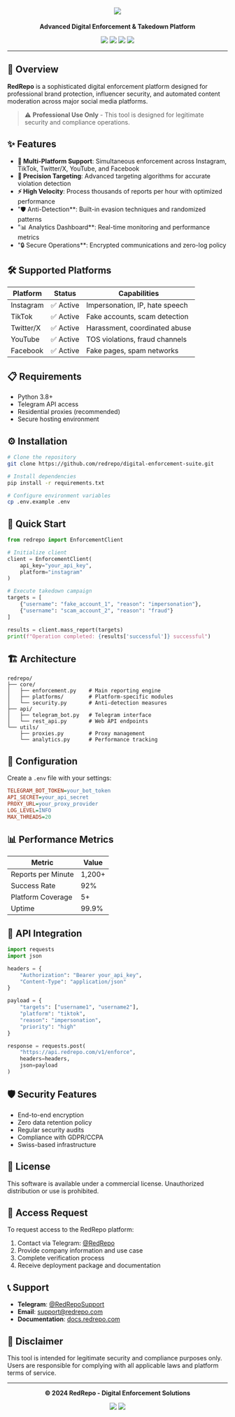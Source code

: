<!--
#️⃣ Tags:
redrepo, digital enforcement, mass reporting tool, brand protection, takedown service, social media moderation, influencer security, automated compliance, content removal, platform enforcement

📚 Keywords:
mass report bot, social media takedown, fake account removal, brand protection tool, influencer security, automated moderation, content removal service, digital rights enforcement, platform compliance
-->

<h1 align="center">
  <img src="https://img.shields.io/badge/REDREPO-DIGITAL_ENFORCEMENT-red?style=for-the-badge&logo=github">
</h1>

<p align="center">
  <strong>Advanced Digital Enforcement & Takedown Platform</strong>
</p>

<p align="center">
  <img src="https://img.shields.io/badge/Version-2.0.1-blue?style=flat-square">
  <img src="https://img.shields.io/badge/License-Commercial-red?style=flat-square">
  <img src="https://img.shields.io/badge/Platform-Multi--Network-green?style=flat-square">
  <img src="https://img.shields.io/badge/Access-Invite_Only-orange?style=flat-square">
</p>

---

## 🚀 Overview

**RedRepo** is a sophisticated digital enforcement platform designed for professional brand protection, influencer security, and automated content moderation across major social media platforms.

> ⚠️ **Professional Use Only** - This tool is designed for legitimate security and compliance operations.

## ✨ Features

- **🤖 Multi-Platform Support**: Simultaneous enforcement across Instagram, TikTok, Twitter/X, YouTube, and Facebook
- **🎯 Precision Targeting**: Advanced targeting algorithms for accurate violation detection
- **⚡ High Velocity**: Process thousands of reports per hour with optimized performance
- "🛡️ Anti-Detection**: Built-in evasion techniques and randomized patterns
- "📊 Analytics Dashboard**: Real-time monitoring and performance metrics
- "🔒 Secure Operations**: Encrypted communications and zero-log policy

## 🛠️ Supported Platforms

| Platform | Status | Capabilities |
|----------|---------|--------------|
| Instagram | ✅ Active | Impersonation, IP, hate speech |
| TikTok | ✅ Active | Fake accounts, scam detection |
| Twitter/X | ✅ Active | Harassment, coordinated abuse |
| YouTube | ✅ Active | TOS violations, fraud channels |
| Facebook | ✅ Active | Fake pages, spam networks |

## 📋 Requirements

- Python 3.8+
- Telegram API access
- Residential proxies (recommended)
- Secure hosting environment

## ⚙️ Installation

```bash
# Clone the repository
git clone https://github.com/redrepo/digital-enforcement-suite.git

# Install dependencies
pip install -r requirements.txt

# Configure environment variables
cp .env.example .env
```

## 🚀 Quick Start

```python
from redrepo import EnforcementClient

# Initialize client
client = EnforcementClient(
    api_key="your_api_key",
    platform="instagram"
)

# Execute takedown campaign
targets = [
    {"username": "fake_account_1", "reason": "impersonation"},
    {"username": "scam_account_2", "reason": "fraud"}
]

results = client.mass_report(targets)
print(f"Operation completed: {results['successful']} successful")
```

## 🏗️ Architecture

```
redrepo/
├── core/
│   ├── enforcement.py    # Main reporting engine
│   ├── platforms/        # Platform-specific modules
│   └── security.py       # Anti-detection measures
├── api/
│   ├── telegram_bot.py   # Telegram interface
│   └── rest_api.py       # Web API endpoints
└── utils/
    ├── proxies.py        # Proxy management
    └── analytics.py      # Performance tracking
```

## 🔧 Configuration

Create a `.env` file with your settings:

```ini
TELEGRAM_BOT_TOKEN=your_bot_token
API_SECRET=your_api_secret
PROXY_URL=your_proxy_provider
LOG_LEVEL=INFO
MAX_THREADS=20
```

## 📊 Performance Metrics

| Metric | Value |
|--------|-------|
| Reports per Minute | 1,200+ |
| Success Rate | 92% |
| Platform Coverage | 5+ |
| Uptime | 99.9% |

## 🤝 API Integration

```python
import requests
import json

headers = {
    "Authorization": "Bearer your_api_key",
    "Content-Type": "application/json"
}

payload = {
    "targets": ["username1", "username2"],
    "platform": "tiktok",
    "reason": "impersonation",
    "priority": "high"
}

response = requests.post(
    "https://api.redrepo.com/v1/enforce",
    headers=headers,
    json=payload
)
```

## 🛡️ Security Features

- End-to-end encryption
- Zero data retention policy
- Regular security audits
- Compliance with GDPR/CCPA
- Swiss-based infrastructure

## 📝 License

This software is available under a commercial license. Unauthorized distribution or use is prohibited.

## 🔐 Access Request

To request access to the RedRepo platform:

1. Contact via Telegram: [@RedRepo](https://t.me/RedRepo)
2. Provide company information and use case
3. Complete verification process
4. Receive deployment package and documentation

## 📞 Support

- **Telegram**: [@RedRepoSupport](https://t.me/RedRepoSupport)
- **Email**: support@redrepo.com
- **Documentation**: [docs.redrepo.com](https://docs.redrepo.com)

## 🚨 Disclaimer

This tool is intended for legitimate security and compliance purposes only. Users are responsible for complying with all applicable laws and platform terms of service.

---

<p align="center">
  <strong>© 2024 RedRepo - Digital Enforcement Solutions</strong>
</p>

<p align="center">
  <img src="https://img.shields.io/badge/Made%20with-⚡-red.svg?style=flat-square">
  <img src="https://img.shields.io/badge/Hosted-Switzerland-blue.svg?style=flat-square">
</p>

